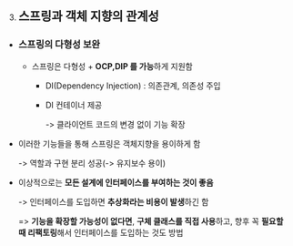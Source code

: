 3. ## 스프링과 객체 지향의 관계성

- ### 스프링의 다형성 보완

  - 스프링은 다형성 + **OCP,DIP 를 가능**하게 지원함

    - DI(Dependency Injection) : 의존관계, 의존성 주입

    - DI 컨테이너 제공

      -> 클라이언트 코드의 변경 없이 기능 확장

      

- 이러한 기능들을 통해 스프링은 객체지향을 용이하게 함

  -> 역할과 구현 분리 성공(-> 유지보수 용이)

  

- 이상적으로는 **모든 설계에 인터페이스를 부여하는 것이 좋음**

  -> 인터페이스를 도입하면 **추상화라는 비용이 발생**하긴 함

  => **기능을 확장할 가능성이 없다면**, **구체 클래스를 직접 사용**하고, 향후 꼭 **필요할 때 리팩토링**해서 인터페이스를 도입하는 것도 방법

